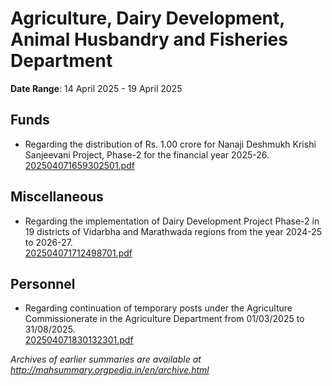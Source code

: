 # Agriculture, Dairy Development, Animal Husbandry and Fisheries Department

**Date Range**: 14 April 2025 - 19 April 2025


## Funds
- Regarding the distribution of Rs. 1.00 crore for Nanaji Deshmukh Krishi Sanjeevani Project, Phase-2 for the financial year 2025-26.\
  [202504071659302501.pdf](https://gr.maharashtra.gov.in/Site/Upload/Government%20Resolutions/English/202504071659302501.pdf)

## Miscellaneous
- Regarding the implementation of Dairy Development Project Phase-2 in 19 districts of Vidarbha and Marathwada regions from the year 2024-25 to 2026-27.\
  [202504071712498701.pdf](https://gr.maharashtra.gov.in/Site/Upload/Government%20Resolutions/English/202504071712498701.pdf)

## Personnel
- Regarding continuation of temporary posts under the Agriculture Commissionerate in the Agriculture Department from 01/03/2025 to 31/08/2025.\
  [202504071830132301.pdf](https://gr.maharashtra.gov.in/Site/Upload/Government%20Resolutions/English/202504071830132301.pdf)


*Archives of earlier summaries are available at http://mahsummary.orgpedia.in/en/archive.html*